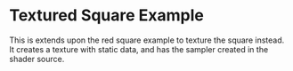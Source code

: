 Textured Square Example
=======================

This is extends upon the red square example to texture the square instead. It creates a texture with static data, and has the sampler created in the shader source.